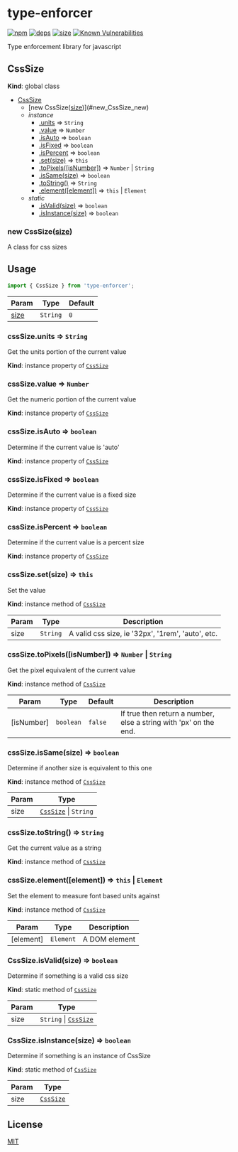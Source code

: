 # type-enforcer
[![npm][npm]][npm-url]
[![deps][deps]][deps-url]
[![size][size]][size-url]
[![Known Vulnerabilities](vuls)](vuls-url)

Type enforcement library for javascript

<a name="CssSize"></a>

## CssSize
**Kind**: global class  

* [CssSize](#CssSize)
    * [new CssSize([size])](#new_CssSize_new)
    * _instance_
        * [.units](#CssSize+units) ⇒ <code>String</code>
        * [.value](#CssSize+value) ⇒ <code>Number</code>
        * [.isAuto](#CssSize+isAuto) ⇒ <code>boolean</code>
        * [.isFixed](#CssSize+isFixed) ⇒ <code>boolean</code>
        * [.isPercent](#CssSize+isPercent) ⇒ <code>boolean</code>
        * [.set(size)](#CssSize+set) ⇒ <code>this</code>
        * [.toPixels([isNumber])](#CssSize+toPixels) ⇒ <code>Number</code> \| <code>String</code>
        * [.isSame(size)](#CssSize+isSame) ⇒ <code>boolean</code>
        * [.toString()](#CssSize+toString) ⇒ <code>String</code>
        * [.element([element])](#CssSize+element) ⇒ <code>this</code> \| <code>Element</code>
    * _static_
        * [.isValid(size)](#CssSize.isValid) ⇒ <code>boolean</code>
        * [.isInstance(size)](#CssSize.isInstance) ⇒ <code>boolean</code>

<a name="new_CssSize_new"></a>

### new CssSize([size])
A class for css sizes

## Usage
``` javascript
import { CssSize } from 'type-enforcer';
```


| Param | Type | Default |
| --- | --- | --- |
| [size] | <code>String</code> | <code>0</code> | 

<a name="CssSize+units"></a>

### cssSize.units ⇒ <code>String</code>
Get the units portion of the current value

**Kind**: instance property of [<code>CssSize</code>](#CssSize)  
<a name="CssSize+value"></a>

### cssSize.value ⇒ <code>Number</code>
Get the numeric portion of the current value

**Kind**: instance property of [<code>CssSize</code>](#CssSize)  
<a name="CssSize+isAuto"></a>

### cssSize.isAuto ⇒ <code>boolean</code>
Determine if the current value is 'auto'

**Kind**: instance property of [<code>CssSize</code>](#CssSize)  
<a name="CssSize+isFixed"></a>

### cssSize.isFixed ⇒ <code>boolean</code>
Determine if the current value is a fixed size

**Kind**: instance property of [<code>CssSize</code>](#CssSize)  
<a name="CssSize+isPercent"></a>

### cssSize.isPercent ⇒ <code>boolean</code>
Determine if the current value is a percent size

**Kind**: instance property of [<code>CssSize</code>](#CssSize)  
<a name="CssSize+set"></a>

### cssSize.set(size) ⇒ <code>this</code>
Set the value

**Kind**: instance method of [<code>CssSize</code>](#CssSize)  

| Param | Type | Description |
| --- | --- | --- |
| size | <code>String</code> | A valid css size, ie '32px', '1rem', 'auto', etc. |

<a name="CssSize+toPixels"></a>

### cssSize.toPixels([isNumber]) ⇒ <code>Number</code> \| <code>String</code>
Get the pixel equivalent of the current value

**Kind**: instance method of [<code>CssSize</code>](#CssSize)  

| Param | Type | Default | Description |
| --- | --- | --- | --- |
| [isNumber] | <code>boolean</code> | <code>false</code> | If true then return a number, else a string with 'px' on the end. |

<a name="CssSize+isSame"></a>

### cssSize.isSame(size) ⇒ <code>boolean</code>
Determine if another size is equivalent to this one

**Kind**: instance method of [<code>CssSize</code>](#CssSize)  

| Param | Type |
| --- | --- |
| size | [<code>CssSize</code>](#CssSize) \| <code>String</code> | 

<a name="CssSize+toString"></a>

### cssSize.toString() ⇒ <code>String</code>
Get the current value as a string

**Kind**: instance method of [<code>CssSize</code>](#CssSize)  
<a name="CssSize+element"></a>

### cssSize.element([element]) ⇒ <code>this</code> \| <code>Element</code>
Set the element to measure font based units against

**Kind**: instance method of [<code>CssSize</code>](#CssSize)  

| Param | Type | Description |
| --- | --- | --- |
| [element] | <code>Element</code> | A DOM element |

<a name="CssSize.isValid"></a>

### CssSize.isValid(size) ⇒ <code>boolean</code>
Determine if something is a valid css size

**Kind**: static method of [<code>CssSize</code>](#CssSize)  

| Param | Type |
| --- | --- |
| size | <code>String</code> \| [<code>CssSize</code>](#CssSize) | 

<a name="CssSize.isInstance"></a>

### CssSize.isInstance(size) ⇒ <code>boolean</code>
Determine if something is an instance of CssSize

**Kind**: static method of [<code>CssSize</code>](#CssSize)  

| Param | Type |
| --- | --- |
| size | [<code>CssSize</code>](#CssSize) | 


## License

[MIT](https://github.com/darrenpaulwright/type-enforcer/blob/master/LICENSE.md)

[npm]: https://img.shields.io/npm/v/type-enforcer.svg
[npm-url]: https://npmjs.com/package/type-enforcer
[deps]: https://david-dm.org/darrenpaulwright/type-enforcer.svg
[deps-url]: https://david-dm.org/darrenpaulwright/type-enforcer
[size]: https://packagephobia.now.sh/badge?p=type-enforcer
[size-url]: https://packagephobia.now.sh/result?p=type-enforcer
[vuls]: https://snyk.io/test/github/DarrenPaulWright/type-enforcer/badge.svg?targetFile=package.json
[vuls-url]: https://snyk.io/test/github/DarrenPaulWright/type-enforcer?targetFile=package.json
